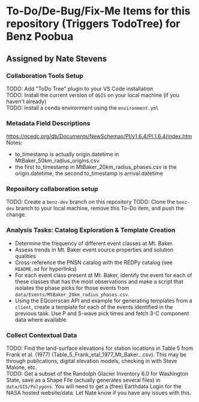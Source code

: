 # To-Do/De-Bug/Fix-Me Items for this repository (Triggers TodoTree) for Benz Poobua

## Assigned by Nate Stevens
### Collaboration Tools Setup
TODO: Add "ToDo Tree" plugin to your VS Code installation  
TODO: Install the current version of `QGIS` on your local machine (if you haven't already)  
TODO: Install a conda environment using the `environment.yml`  

### Metadata Field Descriptions
https://ncedc.org/db/Documents/NewSchemas/PI/v1.6.4/PI.1.6.4/index.htm
Notes:
 - to_timestamp is actually origin.datetime in MtBaker_50km_radius_origins.csv
 - the first to_timestamp in MtBaker_20km_radius_phases.csv is the origin.datetime, the second to_timestamp is arrival.datetime


### Repository collaboration setup
TODO: Create a `benz-dev` branch on this repository
TODO: Clone the `benz-dev` branch to your local machine, remove this To-Do item, and push the change.

### Analysis Tasks: Catalog Exploration & Template Creation
 - Determine the frequency of different event classes at Mt. Baker.
 - Assess trends in Mt. Baker event source properties and solution qualities
 - Cross-reference the PNSN catalog with the REDPy catalog (see `README.md` for hyperlinks)
 - For each event class present at Mt. Baker, identify the event for each of these classes that has the most observations and make a script that isolates the phase picks for those events from `data/Events/MtBaker_20km_radius_phases.csv`.
 - Using the EQcorrscan API and example for generating templates from a `client`, create a template for each of the events identified in the previous task. Use P and S-wave pick times and fetch 3-C component data where available.

### Collect Contextual Data
TODO: Find the land-surface elevations for station locations in Table 5 from Frank et al. (1977) (Table_5_Frank_etal_1977_Mt_Baker...csv). This may be through publications, digital elevation models, checking in with Steve Malone, etc.  
TODO: Get a subset of the Randolph Glacier Inventory 6.0 for Washington State, save as a Shape File (actually generates several files) in `data/GIS/Polygons`. You will need to get a (free) Earthdata Login for the NASA hosted website/data. Let Nate know if you have any issues with this.  

